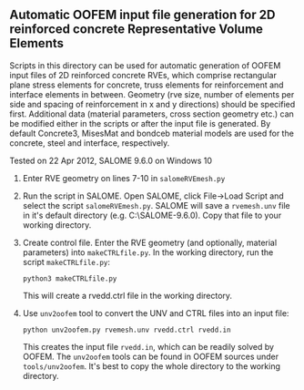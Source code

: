 ## Automatic OOFEM input file generation for 2D reinforced concrete Representative Volume Elements 

Scripts in this directory can be used for automatic generation of OOFEM input files of 2D reinforced concrete RVEs, which comprise rectangular plane stress elements for concrete, truss elements for reinforcement and interface elements in between.
Geometry (rve size, number of elements per side and spacing of reinforcement in x and y directions) should be specified first.
Additional data (material parameters, cross section geometry etc.) can be modified either in the scripts or after the input file is generated.
By default Concrete3, MisesMat and bondceb material models are used for the concrete, steel and interface, respectively.

Tested on 22 Apr 2012, SALOME 9.6.0 on Windows 10

1. Enter RVE geometry on lines 7-10 in `salomeRVEmesh.py`
2. Run the script in SALOME. Open SALOME, click File->Load Script and select the script `salomeRVEmesh.py`. SALOME will save a `rvemesh.unv` file in it's default directory (e.g. C:\SALOME-9.6.0). Copy that file to your working directory.
3. Create control file. Enter the RVE geometry (and optionally, material parameters) into `makeCTRLfile.py`. In the working directory, run the script `makeCTRLfile.py`:

    `python3 makeCTRLfile.py`

    This will create a rvedd.ctrl file in the working directory.
4. Use `unv2oofem` tool to convert the UNV and CTRL files into an input file:

    `python unv2oofem.py rvemesh.unv rvedd.ctrl rvedd.in`

    This creates the input file `rvedd.in`, which can be readily solved by OOFEM. The `unv2oofem` tools can be found in OOFEM sources under `tools/unv2oofem`. It's best to copy the whole directory to the working directory.
